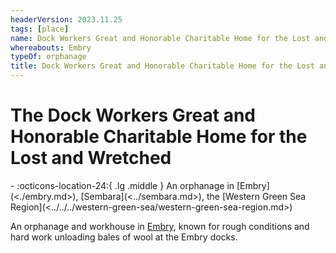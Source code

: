 ```yaml
---
headerVersion: 2023.11.25
tags: [place]
name: Dock Workers Great and Honorable Charitable Home for the Lost and Wretched
whereabouts: Embry
typeOf: orphanage
title: Dock Workers Great and Honorable Charitable Home for the Lost and Wretched
---
```

# The Dock Workers Great and Honorable Charitable Home for the Lost and Wretched
<div class="grid cards ext-narrow-margin ext-one-column" markdown>
-    :octicons-location-24:{ .lg .middle } An orphanage in [Embry](<./embry.md>), [Sembara](<../sembara.md>), the [Western Green Sea Region](<../../../western-green-sea/western-green-sea-region.md>)  
</div>


An orphanage and workhouse in [Embry](<./embry.md>), known for rough conditions and hard work unloading bales of wool at the Embry docks.